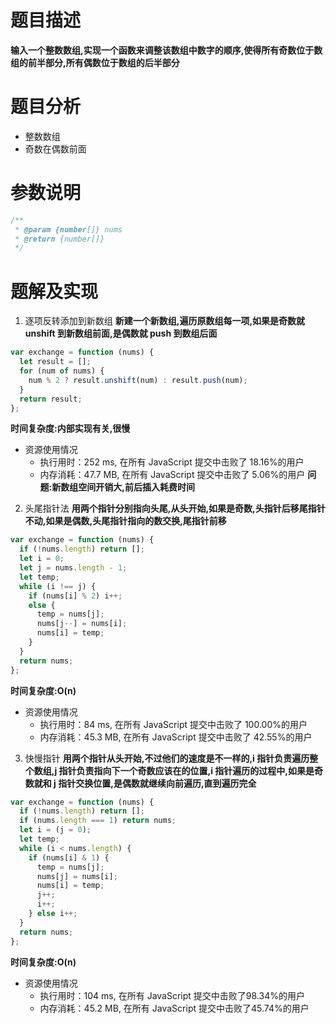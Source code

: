 # 题目描述

**输入一个整数数组,实现一个函数来调整该数组中数字的顺序,使得所有奇数位于数组的前半部分,所有偶数位于数组的后半部分**

# 题目分析

- 整数数组
- 奇数在偶数前面

# 参数说明
```js
/**
 * @param {number[]} nums
 * @return {number[]}
 */
```
# 题解及实现

1. 逐项反转添加到新数组
   **新建一个新数组,遍历原数组每一项,如果是奇数就 unshift 到新数组前面,是偶数就 push 到数组后面**

```js
var exchange = function (nums) {
  let result = [];
  for (num of nums) {
    num % 2 ? result.unshift(num) : result.push(num);
  }
  return result;
};
```

**时间复杂度:内部实现有关,很慢**

- 资源使用情况
  - 执行用时：252 ms, 在所有 JavaScript 提交中击败了 18.16%的用户
  - 内存消耗：47.7 MB, 在所有 JavaScript 提交中击败了 5.06%的用户
    **问题:新数组空间开销大,前后插入耗费时间**

2. 头尾指针法
   **用两个指针分别指向头尾,从头开始,如果是奇数,头指针后移尾指针不动,如果是偶数,头尾指针指向的数交换,尾指针前移**

```js
var exchange = function (nums) {
  if (!nums.length) return [];
  let i = 0;
  let j = nums.length - 1;
  let temp;
  while (i !== j) {
    if (nums[i] % 2) i++;
    else {
      temp = nums[j];
      nums[j--] = nums[i];
      nums[i] = temp;
    }
  }
  return nums;
};
```

**时间复杂度:O(n)**

- 资源使用情况
  - 执行用时：84 ms, 在所有 JavaScript 提交中击败了 100.00%的用户
  - 内存消耗：45.3 MB, 在所有 JavaScript 提交中击败了 42.55%的用户

3. 快慢指针
   **用两个指针从头开始,不过他们的速度是不一样的,i 指针负责遍历整个数组,j 指针负责指向下一个奇数应该在的位置,i 指针遍历的过程中,如果是奇数就和 j 指针交换位置,是偶数就继续向前遍历,直到遍历完全**

```js
var exchange = function (nums) {
  if (!nums.length) return [];
  if (nums.length === 1) return nums;
  let i = (j = 0);
  let temp;
  while (i < nums.length) {
    if (nums[i] & 1) {
      temp = nums[j];
      nums[j] = nums[i];
      nums[i] = temp;
      j++;
      i++;
    } else i++;
  }
  return nums;
};
```
**时间复杂度:O(n)**

- 资源使用情况
  + 执行用时：104 ms, 在所有 JavaScript 提交中击败了98.34%的用户
  + 内存消耗：45.2 MB, 在所有 JavaScript 提交中击败了45.74%的用户
